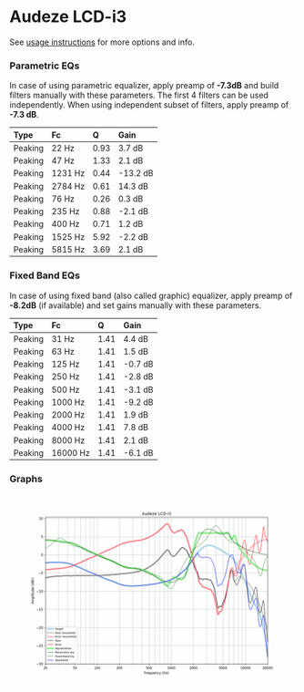 # Audeze LCD-i3
See [usage instructions](https://github.com/jaakkopasanen/AutoEq#usage) for more options and info.

### Parametric EQs
In case of using parametric equalizer, apply preamp of **-7.3dB** and build filters manually
with these parameters. The first 4 filters can be used independently.
When using independent subset of filters, apply preamp of **-7.3 dB**.

| Type    | Fc      |    Q | Gain     |
|:--------|:--------|:-----|:---------|
| Peaking | 22 Hz   | 0.93 | 3.7 dB   |
| Peaking | 47 Hz   | 1.33 | 2.1 dB   |
| Peaking | 1231 Hz | 0.44 | -13.2 dB |
| Peaking | 2784 Hz | 0.61 | 14.3 dB  |
| Peaking | 76 Hz   | 0.26 | 0.3 dB   |
| Peaking | 235 Hz  | 0.88 | -2.1 dB  |
| Peaking | 400 Hz  | 0.71 | 1.2 dB   |
| Peaking | 1525 Hz | 5.92 | -2.2 dB  |
| Peaking | 5815 Hz | 3.69 | 2.1 dB   |

### Fixed Band EQs
In case of using fixed band (also called graphic) equalizer, apply preamp of **-8.2dB**
(if available) and set gains manually with these parameters.

| Type    | Fc       |    Q | Gain    |
|:--------|:---------|:-----|:--------|
| Peaking | 31 Hz    | 1.41 | 4.4 dB  |
| Peaking | 63 Hz    | 1.41 | 1.5 dB  |
| Peaking | 125 Hz   | 1.41 | -0.7 dB |
| Peaking | 250 Hz   | 1.41 | -2.8 dB |
| Peaking | 500 Hz   | 1.41 | -3.1 dB |
| Peaking | 1000 Hz  | 1.41 | -9.2 dB |
| Peaking | 2000 Hz  | 1.41 | 1.9 dB  |
| Peaking | 4000 Hz  | 1.41 | 7.8 dB  |
| Peaking | 8000 Hz  | 1.41 | 2.1 dB  |
| Peaking | 16000 Hz | 1.41 | -6.1 dB |

### Graphs
![](./Audeze%20LCD-i3.png)